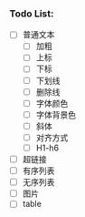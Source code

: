 ### Todo List:

- [ ] 普通文本
  - [ ] 加粗
  - [ ] 上标
  - [ ] 下标
  - [ ] 下划线
  - [ ] 删除线
  - [ ] 字体颜色
  - [ ] 字体背景色
  - [ ] 斜体
  - [ ] 对齐方式
  - [ ] H1-h6
- [ ] 超链接
- [ ] 有序列表
- [ ] 无序列表
- [ ] 图片
- [ ] table
